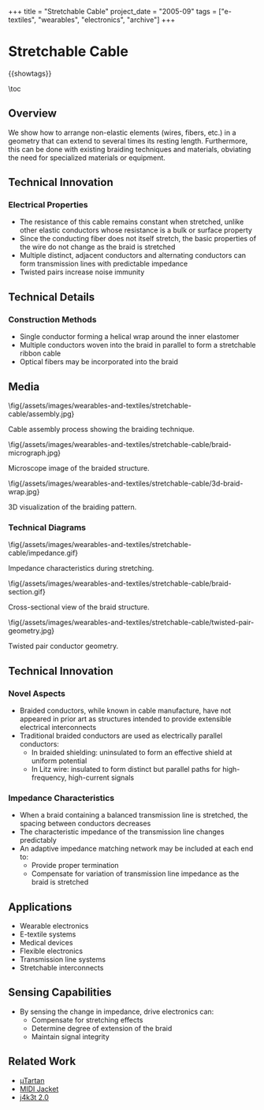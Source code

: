 +++
title = "Stretchable Cable"
project_date = "2005-09"
tags = ["e-textiles", "wearables", "electronics", "archive"]
+++

# Stretchable Cable

{{showtags}}

\toc

## Overview

We show how to arrange non-elastic elements (wires, fibers, etc.) in a geometry that can extend to several times its resting length. Furthermore, this can be done with existing braiding techniques and materials, obviating the need for specialized materials or equipment.

## Technical Innovation

### Electrical Properties
* The resistance of this cable remains constant when stretched, unlike other elastic conductors whose resistance is a bulk or surface property
* Since the conducting fiber does not itself stretch, the basic properties of the wire do not change as the braid is stretched
* Multiple distinct, adjacent conductors and alternating conductors can form transmission lines with predictable impedance
* Twisted pairs increase noise immunity

## Technical Details

### Construction Methods
* Single conductor forming a helical wrap around the inner elastomer
* Multiple conductors woven into the braid in parallel to form a stretchable ribbon cable
* Optical fibers may be incorporated into the braid

## Media

\fig{/assets/images/wearables-and-textiles/stretchable-cable/assembly.jpg}

Cable assembly process showing the braiding technique.

\fig{/assets/images/wearables-and-textiles/stretchable-cable/braid-micrograph.jpg}

Microscope image of the braided structure.

\fig{/assets/images/wearables-and-textiles/stretchable-cable/3d-braid-wrap.jpg}

3D visualization of the braiding pattern.

### Technical Diagrams

\fig{/assets/images/wearables-and-textiles/stretchable-cable/impedance.gif}

Impedance characteristics during stretching.

\fig{/assets/images/wearables-and-textiles/stretchable-cable/braid-section.gif}

Cross-sectional view of the braid structure.

\fig{/assets/images/wearables-and-textiles/stretchable-cable/twisted-pair-geometry.jpg}

Twisted pair conductor geometry.

## Technical Innovation

### Novel Aspects
* Braided conductors, while known in cable manufacture, have not appeared in prior art as structures intended to provide extensible electrical interconnects
* Traditional braided conductors are used as electrically parallel conductors:
  - In braided shielding: uninsulated to form an effective shield at uniform potential
  - In Litz wire: insulated to form distinct but parallel paths for high-frequency, high-current signals

### Impedance Characteristics
* When a braid containing a balanced transmission line is stretched, the spacing between conductors decreases
* The characteristic impedance of the transmission line changes predictably
* An adaptive impedance matching network may be included at each end to:
  - Provide proper termination
  - Compensate for variation of transmission line impedance as the braid is stretched

## Applications

* Wearable electronics
* E-textile systems
* Medical devices
* Flexible electronics
* Transmission line systems
* Stretchable interconnects

## Sensing Capabilities
* By sensing the change in impedance, drive electronics can:
  - Compensate for stretching effects
  - Determine degree of extension of the braid
  - Maintain signal integrity

## Related Work

* [µTartan](/projects/wearables-and-textiles/utartan/)
* [MIDI Jacket](/projects/wearables-and-textiles/midi-jacket/)
* [j4k3t 2.0](/projects/wearables-and-textiles/j4k3t-20/)
